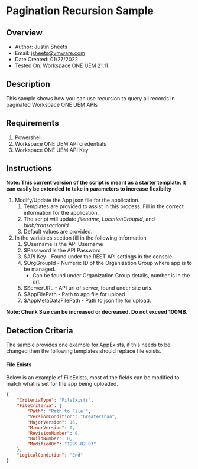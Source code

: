 # Pagination Recursion Sample

## Overview

* Author: Justin Sheets
* Email: jsheets@vmware.com
* Date Created: 01/27/2022
* Tested On: Workspace ONE UEM 21.11

## Description
<!-- Summary Start -->
This sample shows how you can use recursion to query all records in paginated Workspace ONE UEM APIs
<!-- Summary End -->
## Requirements
1. Powershell
2. Workspace ONE UEM API credentials
2. Workspace ONE UEM API Key

## Instructions

**Note: This current version of the script is meant as a starter template. It can easily be extended to take in parameters to increase flexibilty**

1. Modify/Update the App json file for the application.
    1. Templates are provided to assist in this process. Fill in the correct information for the application.
    1. The script will update *filename*, *LocationGroupId*, and *blob/transactionid*
    1. Default values are provided.
1. In the variables section fill in the following information
    1. $Username is the API Username
    1. $Password is the API Password
    1. $API Key - Found under the REST API settings in the console.
    1. $OrgGroupId - Numeric ID of the Organization Group where app is to be managed.
        * Can be found under Organization Group details, number is in the url.
    1. $ServerURL - API url of server, found under site urls.
    1. $AppFilePath - Path to app file for upload
    1. $AppMetaDataFilePath - Path to json file for upload.

**Note: Chunk Size can be increased or decreased. Do not exceed 100MB.**

## Detection Criteria
The sample provides one example for AppExists, if this needs to be changed then the following templates should replace file exists.

#### File Exists
Below is an example of FileExists, most of the fields can be modified to match what is set for the app being uploaded.

```json
{
    "CriteriaType": "FileExists",
    "FileCriteria": {
        "Path": "Path to File ",
        "VersionCondition": "GreaterThan",
        "MajorVersion": 16,
        "MinorVersion": 0,
        "RevisionNumber": 0,
        "BuildNumber": 0,
        "ModifiedOn": "1999-02-03"
    },
    "LogicalCondition": "End"
}
```